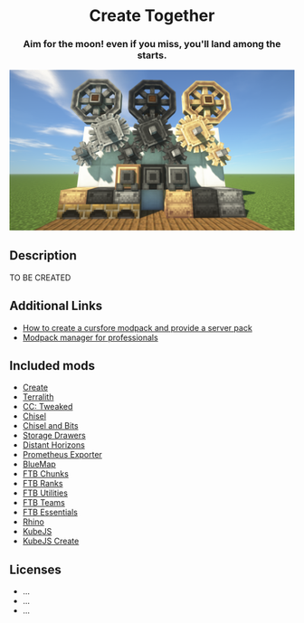 <center>
    <h1>Create Together</h1>
    <h3>Aim for the moon! even if you miss, you'll land among the starts.</h3>
    <img src=".github/assets/pack-banner.png" />
</center>

## Description
TO BE CREATED

## Additional Links
 - [How to create a cursfore modpack and provide a server pack](https://help.akliz.net/docs/make-a-twitch-launcher-modpack-and-server-pack#provide-a-server-pack-on-curse)
 - [Modpack manager for professionals](https://github.sre.pub/froehlichA/pax)


## Included mods
 - [Create](https://www.curseforge.com/minecraft/mc-mods/create)
 - [Terralith](https://www.curseforge.com/minecraft/mc-mods/terralith)
 - [CC: Tweaked](https://www.curseforge.com/minecraft/mc-mods/cc-tweaked)
 - [Chisel](https://www.curseforge.com/minecraft/mc-mods/chisel)
 - [Chisel and Bits](https://www.curseforge.com/minecraft/mc-mods/chisels-bits)
 - [Storage Drawers](https://www.curseforge.com/minecraft/mc-mods/storage-drawers)
 - [Distant Horizons](https://www.curseforge.com/minecraft/mc-mods/distant-horizons)
 - [Prometheus Exporter](https://github.com/cpburnz/minecraft-prometheus-exporter)
 - [BlueMap](https://github.com/BlueMap-Minecraft/BlueMap)
 - [FTB Chunks](https://www.curseforge.com/minecraft/mc-mods/ftb-chunks-forge)
 - [FTB Ranks](https://www.curseforge.com/minecraft/mc-mods/ftb-ranks-forge)
 - [FTB Utilities](https://www.curseforge.com/minecraft/mc-mods/ftb-utilities-forge)
 - [FTB Teams](https://www.curseforge.com/minecraft/mc-mods/ftb-teams-forge)
 - [FTB Essentials](https://www.curseforge.com/minecraft/mc-mods/ftb-essentials-forge)
 - [Rhino](https://www.curseforge.com/minecraft/mc-mods/rhino)
 - [KubeJS](https://www.curseforge.com/minecraft/mc-mods/kubejs)
 - [KubeJS Create](https://www.curseforge.com/minecraft/mc-mods/kubejs-create)

 ## Licenses
 - ...
 - ...
 - ...